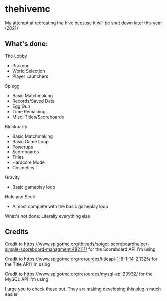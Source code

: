 # thehivemc
My attempt at recreating the hive because it will be shut down later this year (2021)

What's done:
-
The Lobby
- Parkour
- World Selection
- Player Launchers

Splegg
- Basic Matchmaking
- Records/Saved Data
- Egg Gun
- Time Remaining
- Misc. Titles/Scoreboards

Blockparty
- Basic Matchmaking
- Basic Game Loop
- Powerups
- Scoreboards
- Titles
- Hardcore Mode
- Cosmetics

Gravity
- Basic gameplay loop

Hide and Seek
- Almost complete with the basic gameplay loop

What's not done: Literally everything else

Credits
-

Credit to https://www.spigotmc.org/threads/spigot-scoreboardhelper-simple-scoreboard-managment.482117/ for the Scoreboard API I'm using

Credit to https://www.spigotmc.org/resources/titleapi-1-8-1-14-2.1325/ for the Title API I'm using

Credit to https://www.spigotmc.org/resources/mysql-api.23932/ for the MySQL API I'm using


I urge you to check these out. They are making developing this plugin much easier
